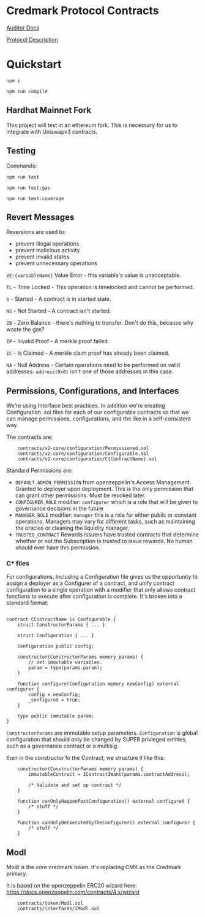 # Credmark Protocol Contracts

[Auditor Docs](AUDIT.md)

[Protocol Description](https://docs.google.com/document/d/1Fhv6fyjoxCYrnN2H9PoNkmhT8ojtxJGFoOZ3pjsCuMI/edit?usp=sharing)
# Quickstart

`npm i`

`npm run compile`

## Hardhat Mainnet Fork
This project will test in an ethereum fork. This is necessary for us to integrate with Uniswapv3 contracts.

## Testing

Commands:



`npm run test`

`npm run test:gas`

`npm run test:coverage`

## Revert Messages

Reversions are used to: 
- prevent illegal operations
- prevent malicious activity
- prevent invalid states
- prevent unnecessary operations

`VE:{variableName}` Value Error - this variable's value is unacceptable.

`TL` - Time Locked - This operation is timelocked and cannot be performed.

`S` - Started - A contract is in started state.

`NS` - Not Started - A contract isn't started.

`ZB` - Zero Balance - there's nothing to transfer. Don't do this, because why waste the gas?

`IP` - Invalid Proof - A merkle proof failed.

`IC` - Is Claimed - A merkle claim proof has already been claimed.

`NA` - Null Address - Certain operations need to be performed on valid addresses. `address(0x0)` isn't one of those addresses in this case.

## Permissions, Configurations, and Interfaces

We're using Interface best practices. In addition we're creating Configuration .sol files for each of our configurable contracts so that we can manage permissions, configurations, and the like in a self-consistent way. 

The contracts are:
```
    contracts/v2-core/configuration/Permissioned.sol
    contracts/v2-core/configuration/Configurable.sol
    contracts/v2-core/configuration/C{ContractName}.sol
```

Standard Permissions are:
- `DEFAULT_ADMIN_PERMISSION` from openzeppelin's Access Management. Granted to deployer upon deployment. This is the only permission that can grant other permissions. Must be revoked later.
- `CONFIGURER_ROLE` modifier: `configurer` which is a role that will be given to governance decisions in the future
- `MANAGER_ROLE` modifier: `manager` this is a role for either public or constant operations. Managers may vary for different tasks, such as maintaining the oracles or cleaning the liquidity manager.
- `TRUSTED_CONTRACT` Rewards issuers have trusted contracts that determine whether or not the Subscription is trusted to issue rewards. No human should ever have this permission.

### C* files

For configurations, Including a Configuration file gives us the opportunity to assign a deployer as a Configurer of a contract, and unify contract configuration to a single operation with a modifier that only allows contract functions to execute after configuration is complete. It's broken into a standard format:

```

contract CContractName is Configurable {
    struct ConstructorParams { ... }

    struct Configuration { ... }

    Configuration public config;

    constructor(ConstructorParams memory params) {
        // set immutable variables.
        param = type(params.param);
    }

    function configure(Configuration memory newConfig) external configurer {
        config = newConfig;
        _configured = true;
    }

    type public immutable param;
}

```
`ConstructorParams` are immutable setup parameters. `Configuration` is global configuration that should only be changed by SUPER privleged entities, such as a governance contract or a multisig.

then in the constructor fo the Contract, we structure it like this:

```
    constructor(ConstructorParams memory params) { 
        immutableContract = IContractIWant(params.contractAddress);

        /* Validate and set up contract */
    }

    function canOnlyHappenPostConfiguration() external configured {
        /* stuff */
    }

    function canOnlyBeExecutedByTheConfigurer() external configurer {
        /* stuff */
    }
```

## Modl

Modl is the core credmark token. It's replacing CMK as the Credmark primary.

It is based on the openzeppelin ERC20 wizard here: https://docs.openzeppelin.com/contracts/4.x/wizard

```
    contracts/token/Modl.sol
    contracts/interfaces/IModl.sol
```